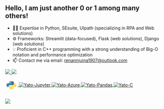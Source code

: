 ## Hello, I am just another 0 or 1 among many others!

- 🧑‍💻 Expertise in Python, SEsuite, UIpath (specializing in RPA and Web solutions)
- ⚙️ Frameworks: Streamlit (data-focused), Flask (web solutions), Django (web solutions)
- 💡 Proficient in C++ programming with a strong understanding of Big-O notation and performance optimization
- 📫 Contact me via email: renannjuina1907@outlook.com

<div>
<a href="https://github.com/devYato">
<img height="180em" src="https://github-readme-stats.vercel.app/api?username=devYato&show_icons=true&theme=onedark&include_all_commits=true&count_private=true"/>
<img height="180em" src="https://github-readme-stats.vercel.app/api/top-langs/?username=devYato&layout=compact&langs_count=10&theme=onedark"/>
</div>

<div style="display: inline_block"><br>
    <img align="center" alt="Yato-Python" height="30" width="40" src="https://raw.githubusercontent.com/devicons/devicon/master/icons/python/python-original.svg">
    <img align="center" alt="Yato-Jupyter" height="30" width="40" src="https://cdn.jsdelivr.net/gh/devicons/devicon/icons/jupyter/jupyter-original.svg">
    <img align="center" alt="Yato-Azure" height="30" width="40" src="https://cdn.jsdelivr.net/gh/devicons/devicon/icons/azure/azure-original.svg">
    <img align="center" alt="Yato-Pandas" height="30" width="40" src="https://cdn.jsdelivr.net/gh/devicons/devicon/icons/pandas/pandas-original.svg">
    <img align="center" alt="Yato-C" height="30" width="40" src="https://cdn.jsdelivr.net/gh/devicons/devicon/icons/c/c-original.svg">
</div>

##

<div> 
    <a href="https://www.linkedin.com/in/renann-silva-b29260240/" target="_blank"><img src="https://img.shields.io/badge/-LinkedIn-%230077B5?style=for-the-badge&logo=linkedin&logoColor=white" target="_blank"></a> 
</div>
